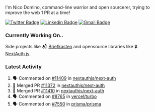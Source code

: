 
I'm Nico Domino, command-line warrior and open sourcerer, trying to improve the web 1 PR at a time!

[![Twitter Badge](https://img.shields.io/badge/-@ndom91-1ca0f1?style=flat-square&labelColor=1ca0f1&logo=twitter&logoColor=white&link=https://twitter.com/ndom91)](https://twitter.com/ndom91) [![Linkedin Badge](https://img.shields.io/badge/-ndom91-blue?style=flat-square&logo=Linkedin&logoColor=white&link=https://www.linkedin.com/in/ndom91/)](https://www.linkedin.com/in/ndom91/) [![Gmail Badge](https://img.shields.io/badge/-yo@ndo.dev-c14438?style=flat-square&logo=mail.ru&logoColor=white&link=mailto:yo@ndo.dev)](mailto:yo@ndo.dev)

### Currently Working On..

Side projects like 📬 [Briefkasten](https://briefkastenhq.com) and opensource libraries like 🔒 [NextAuth.js](https://github.com/nextauthjs/next-auth).

<!--START_SECTION_PROFILE_VIEWS:readme-info-->
<!--END_SECTION_PROFILE_VIEWS:readme-info-->

<!--START_SECTION_DAILY_COMMIT:readme-info-->
<!--END_SECTION_DAILY_COMMIT:readme-info-->

<!--START_SECTION_WEEKLY_COMMIT:readme-info-->
<!--END_SECTION_WEEKLY_COMMIT:readme-info-->

### Latest Activity

<!--START_SECTION:activity-->
1. 🗣 Commented on [#11409](https://github.com/nextauthjs/next-auth/pull/11409#issuecomment-2241535148) in [nextauthjs/next-auth](https://github.com/nextauthjs/next-auth)
2. 🎉 Merged PR [#11372](https://github.com/nextauthjs/next-auth/pull/11372) in [nextauthjs/next-auth](https://github.com/nextauthjs/next-auth)
3. 🎉 Merged PR [#11410](https://github.com/nextauthjs/next-auth/pull/11410) in [nextauthjs/next-auth](https://github.com/nextauthjs/next-auth)
4. 🗣 Commented on [#8765](https://github.com/vercel/turbo/issues/8765#issuecomment-2237711797) in [vercel/turbo](https://github.com/vercel/turbo)
5. 🗣 Commented on [#7550](https://github.com/prisma/prisma/issues/7550#issuecomment-2236046270) in [prisma/prisma](https://github.com/prisma/prisma)
<!--END_SECTION:activity-->
